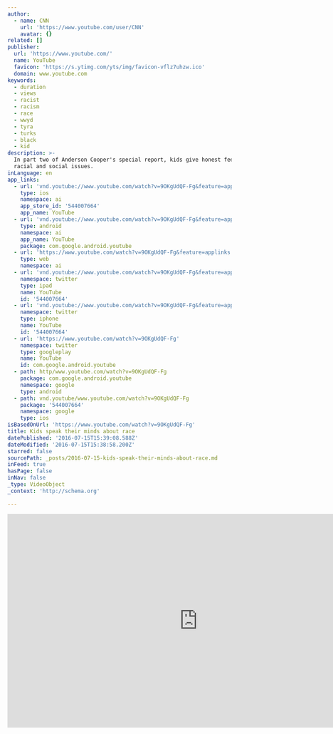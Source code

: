 ```yaml
---
author:
  - name: CNN
    url: 'https://www.youtube.com/user/CNN'
    avatar: {}
related: []
publisher:
  url: 'https://www.youtube.com/'
  name: YouTube
  favicon: 'https://s.ytimg.com/yts/img/favicon-vflz7uhzw.ico'
  domain: www.youtube.com
keywords:
  - duration
  - views
  - racist
  - racism
  - race
  - wwyd
  - tyra
  - turks
  - black
  - kid
description: >-
  In part two of Anderson Cooper's special report, kids give honest feedback on
  racial and social issues.
inLanguage: en
app_links:
  - url: 'vnd.youtube://www.youtube.com/watch?v=9OKgUdQF-Fg&feature=applinks'
    type: ios
    namespace: ai
    app_store_id: '544007664'
    app_name: YouTube
  - url: 'vnd.youtube://www.youtube.com/watch?v=9OKgUdQF-Fg&feature=applinks'
    type: android
    namespace: ai
    app_name: YouTube
    package: com.google.android.youtube
  - url: 'https://www.youtube.com/watch?v=9OKgUdQF-Fg&feature=applinks'
    type: web
    namespace: ai
  - url: 'vnd.youtube://www.youtube.com/watch?v=9OKgUdQF-Fg&feature=applinks'
    namespace: twitter
    type: ipad
    name: YouTube
    id: '544007664'
  - url: 'vnd.youtube://www.youtube.com/watch?v=9OKgUdQF-Fg&feature=applinks'
    namespace: twitter
    type: iphone
    name: YouTube
    id: '544007664'
  - url: 'https://www.youtube.com/watch?v=9OKgUdQF-Fg'
    namespace: twitter
    type: googleplay
    name: YouTube
    id: com.google.android.youtube
  - path: http/www.youtube.com/watch?v=9OKgUdQF-Fg
    package: com.google.android.youtube
    namespace: google
    type: android
  - path: vnd.youtube/www.youtube.com/watch?v=9OKgUdQF-Fg
    package: '544007664'
    namespace: google
    type: ios
isBasedOnUrl: 'https://www.youtube.com/watch?v=9OKgUdQF-Fg'
title: Kids speak their minds about race
datePublished: '2016-07-15T15:39:08.588Z'
dateModified: '2016-07-15T15:38:58.200Z'
starred: false
sourcePath: _posts/2016-07-15-kids-speak-their-minds-about-race.md
inFeed: true
hasPage: false
inNav: false
_type: VideoObject
_context: 'http://schema.org'

---
```

<iframe src="https://cdn.embedly.com/widgets/media.html?src=https%3A%2F%2Fwww.youtube.com%2Fembed%2F9OKgUdQF-Fg%3Ffeature%3Doembed&amp;url=http%3A%2F%2Fwww.youtube.com%2Fwatch%3Fv%3D9OKgUdQF-Fg&amp;image=https%3A%2F%2Fi.ytimg.com%2Fvi%2F9OKgUdQF-Fg%2Fhqdefault.jpg&amp;key=b7d04c9b404c499eba89ee7072e1c4f7&amp;type=text%2Fhtml&amp;schema=youtube" width="854" height="480" scrolling="no" frameborder="0" allowfullscreen="" style=""></iframe>